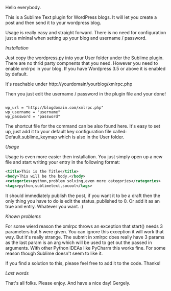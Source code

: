 Hello everybody.

This is a Sublime Text plugin for WordPress blogs. It will let you create a post and then send it to your wordpress blog.

Usage is really easy and straight forward. There is no need for configuration just a mininal when setting up your blog and username / password. 

*Installation*

Just copy the wordpress.py into your User folder under the Sublime plugin. There are no thrid party compnents that you need. However you need to enable xmlrpc in your blog. If you have Wordpress 3.5 or above it is enabled by default. 

It's reachable under http://yourdomain/yourblog/xmlrpc.php

Then you just edit the username / password in the plugin file and your done!

<code>
wp_url = "http://blogdomain.com/xmlrpc.php"
wp_username = "username"
wp_password = "password"
</code>

The shortcut file for the command can be also found here. It's easy to set up, just add it to your default key configuration file called: Default.sublime_keymap which is also in the User folder.

*Usage*

Usage is even more easier then installation. You just simply open up a new file and start writing your entry in the following format:

```xml
<title>This is the Title</title>
<body>This will be the body.</body>
<categories>python,problem solving,even more categories</categories>
<tags>python,sublimetext,socool</tags>
```

It should immediately publish the post, if you want it to be a draft then the only thing you have to do is edit the status_published to 0. 
Or add it as an <publish>true</publish> xml entry. Whatever you want. :)

*Known problems*

For some wierd reason the xmlrpc throws an exception that start() needs 3 parameters but 5 were given. You can ignore this exception it will work that way. But it's really strange. The submit in xmlrpc does really have 3 params as the last param is an arg which will be used to get out the passed in arguments. With other Python IDEAs like PyCharm this works fine. For some reason though Sublime doesn't seem to like it. 

If you find a solution to this, please feel free to add it to the code. Thanks!

*Last words*

That's all folks.
Please enjoy.
And have a nice day!
Gergely.
